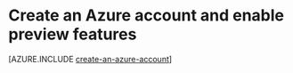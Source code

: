 <properties 
	pageTitle="Create an Azure account" 
	description="Create an account" 
	authors="tfitzmac" 
	manager="wpickett" 
	editor="jimbe" 
	services="" 
	documentationCenter="php"/>

<tags 
	ms.service="multiple" 
    	ms.date="06/03/2015"
	wacn.date=""/>

# Create an Azure account and enable preview features

[AZURE.INCLUDE [create-an-azure-account](../includes/create-an-azure-account.md)]
